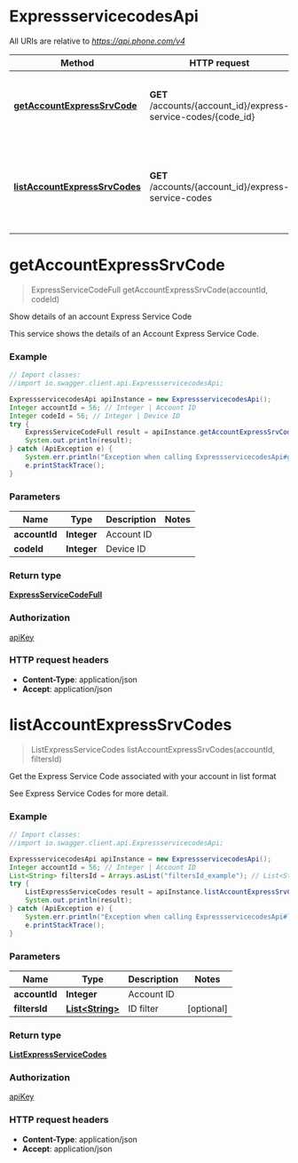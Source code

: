 # ExpressservicecodesApi

All URIs are relative to *https://api.phone.com/v4*

Method | HTTP request | Description
------------- | ------------- | -------------
[**getAccountExpressSrvCode**](ExpressservicecodesApi.md#getAccountExpressSrvCode) | **GET** /accounts/{account_id}/express-service-codes/{code_id} | Show details of an account Express Service Code
[**listAccountExpressSrvCodes**](ExpressservicecodesApi.md#listAccountExpressSrvCodes) | **GET** /accounts/{account_id}/express-service-codes | Get the Express Service Code associated with your account in list format


<a name="getAccountExpressSrvCode"></a>
# **getAccountExpressSrvCode**
> ExpressServiceCodeFull getAccountExpressSrvCode(accountId, codeId)

Show details of an account Express Service Code

This service shows the details of an Account Express Service Code.

### Example
```java
// Import classes:
//import io.swagger.client.api.ExpressservicecodesApi;

ExpressservicecodesApi apiInstance = new ExpressservicecodesApi();
Integer accountId = 56; // Integer | Account ID
Integer codeId = 56; // Integer | Device ID
try {
    ExpressServiceCodeFull result = apiInstance.getAccountExpressSrvCode(accountId, codeId);
    System.out.println(result);
} catch (ApiException e) {
    System.err.println("Exception when calling ExpressservicecodesApi#getAccountExpressSrvCode");
    e.printStackTrace();
}
```

### Parameters

Name | Type | Description  | Notes
------------- | ------------- | ------------- | -------------
 **accountId** | **Integer**| Account ID |
 **codeId** | **Integer**| Device ID |

### Return type

[**ExpressServiceCodeFull**](ExpressServiceCodeFull.md)

### Authorization

[apiKey](../README.md#apiKey)

### HTTP request headers

 - **Content-Type**: application/json
 - **Accept**: application/json

<a name="listAccountExpressSrvCodes"></a>
# **listAccountExpressSrvCodes**
> ListExpressServiceCodes listAccountExpressSrvCodes(accountId, filtersId)

Get the Express Service Code associated with your account in list format

See Express Service Codes for more detail.

### Example
```java
// Import classes:
//import io.swagger.client.api.ExpressservicecodesApi;

ExpressservicecodesApi apiInstance = new ExpressservicecodesApi();
Integer accountId = 56; // Integer | Account ID
List<String> filtersId = Arrays.asList("filtersId_example"); // List<String> | ID filter
try {
    ListExpressServiceCodes result = apiInstance.listAccountExpressSrvCodes(accountId, filtersId);
    System.out.println(result);
} catch (ApiException e) {
    System.err.println("Exception when calling ExpressservicecodesApi#listAccountExpressSrvCodes");
    e.printStackTrace();
}
```

### Parameters

Name | Type | Description  | Notes
------------- | ------------- | ------------- | -------------
 **accountId** | **Integer**| Account ID |
 **filtersId** | [**List&lt;String&gt;**](String.md)| ID filter | [optional]

### Return type

[**ListExpressServiceCodes**](ListExpressServiceCodes.md)

### Authorization

[apiKey](../README.md#apiKey)

### HTTP request headers

 - **Content-Type**: application/json
 - **Accept**: application/json

